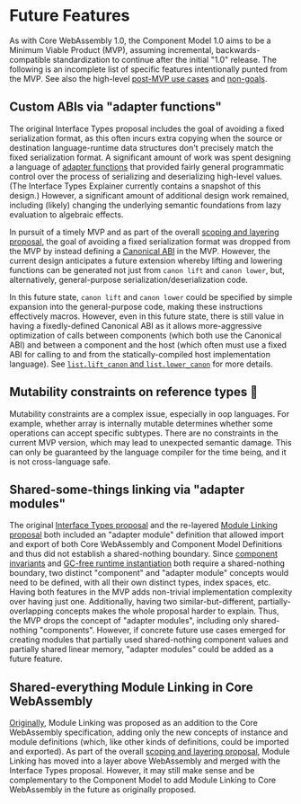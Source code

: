 # Future Features

As with Core WebAssembly 1.0, the Component Model 1.0 aims to be a Minimum
Viable Product (MVP), assuming incremental, backwards-compatible
standardization to continue after the initial "1.0" release. The following is
an incomplete list of specific features intentionally punted from the MVP. See
also the high-level [post-MVP use cases](../high-level/UseCases.md#post-mvp)
and [non-goals](../high-level/Goals.md#non-goals).


## Custom ABIs via "adapter functions"

The original Interface Types proposal includes the goal of avoiding a fixed
serialization format, as this often incurs extra copying when the source or
destination language-runtime data structures don't precisely match the fixed
serialization format. A significant amount of work was spent designing a
language of [adapter functions] that provided fairly general programmatic
control over the process of serializing and deserializing high-level values.
(The Interface Types Explainer currently contains a snapshot of this design.)
However, a significant amount of additional design work remained, including
(likely) changing the underlying semantic foundations from lazy evaluation to
algebraic effects.

In pursuit of a timely MVP and as part of the overall [scoping and layering
proposal], the goal of avoiding a fixed serialization format was dropped from
the MVP by instead defining a [Canonical ABI](CanonicalABI.md) in the MVP.
However, the current design anticipates a future extension whereby lifting and
lowering functions can be generated not just from `canon lift` and `canon
lower`, but, alternatively, general-purpose serialization/deserialization code.

In this future state, `canon lift` and `canon lower` could be specified by
simple expansion into the general-purpose code, making these instructions
effectively macros. However, even in this future state, there is still value in
having a fixedly-defined Canonical ABI as it allows more-aggressive
optimization of calls between components (which both use the Canonical ABI) and
between a component and the host (which often must use a fixed ABI for calling
to and from the statically-compiled host implementation language). See
[`list.lift_canon` and `list.lower_canon`] for more details.


## Mutability constraints on reference types 📡

Mutability constraints are a complex issue, especially in oop languages. For 
example, whether array is internally mutable determines whether some operations 
can accept specific subtypes. There are no constraints in the current MVP 
version, which may lead to unexpected semantic damage. This can only be 
guaranteed by the language compiler for the time being, and it is not 
cross-language safe.

## Shared-some-things linking via "adapter modules"

The original [Interface Types proposal] and the re-layered [Module Linking
proposal] both included an "adapter module" definition that allowed import and
export of both Core WebAssembly and Component Model Definitions and thus did
not establish a shared-nothing boundary. Since [component invariants] and
[GC-free runtime instantiation] both require a shared-nothing boundary, two
distinct "component" and "adapter module" concepts would need to be defined,
with all their own distinct types, index spaces, etc. Having both features in
the MVP adds non-trivial implementation complexity over having just one.
Additionally, having two similar-but-different, partially-overlapping concepts
makes the whole proposal harder to explain. Thus, the MVP drops the concept of
"adapter modules", including only shared-nothing "components". However, if
concrete future use cases emerged for creating modules that partially used
shared-nothing component values and partially shared linear memory, "adapter
modules" could be added as a future feature.


## Shared-everything Module Linking in Core WebAssembly

[Originally][Core Module Linking], Module Linking was proposed as an addition
to the Core WebAssembly specification, adding only the new concepts of instance
and module definitions (which, like other kinds of definitions, could be
imported and exported). As part of the overall [scoping and layering proposal],
Module Linking has moved into a layer above WebAssembly and merged with the
Interface Types proposal. However, it may still make sense and be complementary
to the Component Model to add Module Linking to Core WebAssembly in the future
as originally proposed.



[Interface Types Proposal]: https://github.com/WebAssembly/interface-types/blob/main/proposals/interface-types/Explainer.md
[Module Linking Proposal]: https://github.com/WebAssembly/module-linking/blob/main/proposals/module-linking/Explainer.md
[Adapter Functions]: https://github.com/WebAssembly/interface-types/blob/main/proposals/interface-types/Explainer.md#adapter-functions
[Scoping and Layering Proposal]: https://docs.google.com/presentation/d/1PSC3Q5oFsJEaYyV5lNJvVgh-SNxhySWUqZ6puyojMi8
[`list.lift_canon` and `list.lower_canon`]: https://github.com/WebAssembly/interface-types/blob/main/proposals/interface-types/Explainer.md#optimization-canonical-representation
[Component Invariants]: Explainer.md#component-invariants
[GC-free Runtime Instantiation]: https://docs.google.com/presentation/d/1PSC3Q5oFsJEaYyV5lNJvVgh-SNxhySWUqZ6puyojMi8/edit#slide=id.gd06989d984_1_274
[Core Module Linking]: https://github.com/WebAssembly/module-linking/blob/63cd6c0e3ac5c0cdb798a985790f51ccdd77af00/proposals/module-linking/Explainer.md
